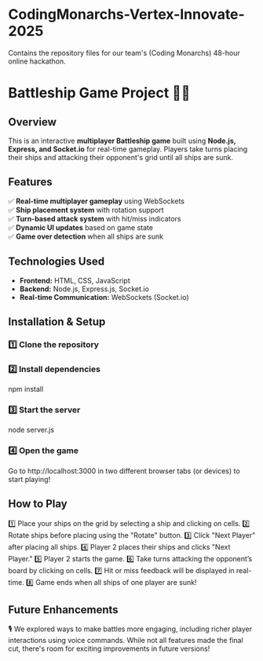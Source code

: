 # CodingMonarchs-Vertex-Innovate-2025
Contains the repository files for our team's (Coding Monarchs) 48-hour online hackathon.


# Battleship Game Project 🚢💥  

## Overview  
This is an interactive **multiplayer Battleship game** built using **Node.js, Express, and Socket.io** for real-time gameplay. Players take turns placing their ships and attacking their opponent's grid until all ships are sunk.  

## Features  
✅ **Real-time multiplayer gameplay** using WebSockets  
✅ **Ship placement system** with rotation support  
✅ **Turn-based attack system** with hit/miss indicators  
✅ **Dynamic UI updates** based on game state  
✅ **Game over detection** when all ships are sunk  

## Technologies Used  
- **Frontend:** HTML, CSS, JavaScript  
- **Backend:** Node.js, Express.js, Socket.io  
- **Real-time Communication:** WebSockets (Socket.io)  

## Installation & Setup  

### 1️⃣ Clone the repository  

### 2️⃣ Install dependencies
npm install

### 3️⃣ Start the server
node server.js

### 4️⃣ Open the game
Go to http://localhost:3000 in two different browser tabs (or devices) to start playing!

## How to Play
1️⃣ Place your ships on the grid by selecting a ship and clicking on cells.
2️⃣ Rotate ships before placing using the "Rotate" button.
3️⃣ Click "Next Player" after placing all ships.
4️⃣ Player 2 places their ships and clicks "Next Player."
5️⃣ Player 2 starts the game.
6️⃣ Take turns attacking the opponent’s board by clicking on cells.
7️⃣ Hit or miss feedback will be displayed in real-time.
8️⃣ Game ends when all ships of one player are sunk!


## Future Enhancements
🎙️ We explored ways to make battles more engaging, including richer player interactions using voice commands. While not all features made the final cut, there's room for exciting improvements in future versions!

